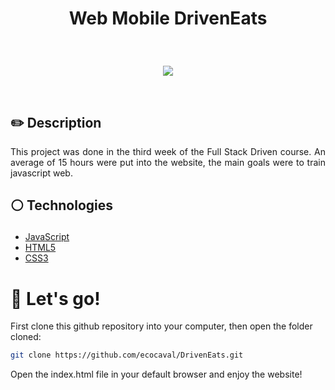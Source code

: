 # <p align = "center"> Web Mobile DrivenEats</p>

<br/>

<p align = "center"> <img src="![ScreenShot](https://user-images.githubusercontent.com/95882643/195970813-4a997ef8-ab2f-4396-b84a-b2d1119339e6.PNG)" /></p>

</br>

## ✏️ Description
<p align="justify" >This project was done in the third week of the Full Stack Driven course. An average of 15 hours were put into the website, the main goals were to train javascript web.  </p>

##  <p align = "left"> :white_circle: Technologies</p>

- [JavaScript](https://www.javascript.com/)
- [HTML5](https://html5.org/)
- [CSS3](https://www.w3.org/Style/CSS/)

# 🏁 Let's go!

First clone this github repository into your computer, then open the folder cloned:

```bash
git clone https://github.com/ecocaval/DrivenEats.git
```
Open the index.html file in your default browser and enjoy the website!
